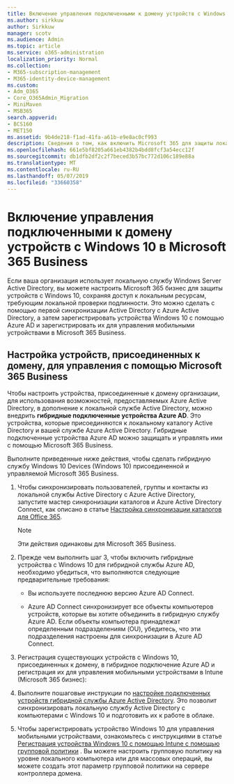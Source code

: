 ```yaml
---
title: Включение управления подключенными к домену устройств с Windows 10 в Microsoft 365 Business
ms.author: sirkkuw
author: Sirkkuw
manager: scotv
ms.audience: Admin
ms.topic: article
ms.service: o365-administration
localization_priority: Normal
ms.collection:
- M365-subscription-management
- M365-identity-device-management
ms.custom:
- Adm_O365
- Core_O365Admin_Migration
- MiniMaven
- MSB365
search.appverid:
- BCS160
- MET150
ms.assetid: 9b4de218-f1ad-41fa-a61b-e9e8ac0cf993
description: Сведения о том, как включить Microsoft 365 для защиты локальных подключенных устройств AD к Windows 10.
ms.openlocfilehash: 661e5bf8205a661eb4382b4bdd8fcf3a54ecc12f
ms.sourcegitcommit: db1dfb2df2c2f7beced3b57bc772d106c189e88a
ms.translationtype: MT
ms.contentlocale: ru-RU
ms.lasthandoff: 05/07/2019
ms.locfileid: "33660358"
---
```

# <a name="enable-domain-joined-windows-10-devices-to-be-managed-by-microsoft-365-business"></a>Включение управления подключенными к домену устройств с Windows 10 в Microsoft 365 Business

Если ваша организация использует локальную службу Windows Server Active Directory, вы можете настроить Microsoft 365 бизнес для защиты устройств с Windows 10, сохраняя доступ к локальным ресурсам, требующим локальной проверки подлинности. Это можно сделать с помощью первой синхронизации Active Directory с Azure Active Directory, а затем зарегистрировать устройства Windows 10 с помощью Azure AD и зарегистрировать их для управления мобильными устройствами в Microsoft 365 Business.
  
## <a name="set-up-domain-joined-devices-to-be-managed-by-microsoft-365-business"></a>Настройка устройств, присоединенных к домену, для управления с помощью Microsoft 365 Business

Чтобы настроить устройства, присоединенные к домену организации, для использования возможностей, предоставляемых Azure Active Directory, в дополнение к локальной службе Active Directory, можно внедрить **гибридные подключенные устройства Azure AD**. Это устройства, которые присоединяются к локальному каталогу Active Directory и вашей службе Azure Active Directory. Гибридные подключенные устройства Azure AD можно защищать и управлять ими с помощью Microsoft 365 Business. 
  
Выполните приведенные ниже действия, чтобы сделать гибридную службу Windows 10 Devices (Windows 10) присоединенной и управляемой Microsoft 365 Business.
  
1. Чтобы синхронизировать пользователей, группы и контакты из локальной службы Active Directory с Azure Active Directory, запустите мастер синхронизации каталогов и Azure Active Directory Connect, как описано в статье [Настройка синхронизации каталогов для Office 365](https://support.office.com/article/1b3b5318-6977-42ed-b5c7-96fa74b08846).
    
    > [!NOTE]
    > Эти действия одинаковы для Microsoft 365 Business. 
  
2. Прежде чем выполнить шаг 3, чтобы включить гибридные устройства с Windows 10 для гибридной службы Azure AD, необходимо убедиться, что выполняются следующие предварительные требования:

   - Вы используете последнюю версию Azure AD Connect.

   - Azure AD Connect синхронизирует все объекты компьютеров устройств, которые вы хотите объединить в гибридную службу Azure AD. Если объекты компьютера принадлежат определенным подразделениям (OU), убедитесь, что эти подразделения настроены для синхронизации в Azure AD Connect.
    
3. Регистрация существующих устройств с Windows 10, присоединенных к домену, в гибридное подключение Azure AD и регистрация их для управления мобильными устройствами в Intune (Microsoft 365 бизнес):
    
4. Выполните пошаговые инструкции по [настройке подключенных устройств гибридной службы Azure Active Directory](https://go.microsoft.com/fwlink/p/?linkid=872870). Это позволит синхронизировать локальную службу Active Directory с компьютерами с Windows 10 и подготовить их к работе в облаке.
    
5. Чтобы зарегистрировать устройство Windows 10 для управления мобильными устройствами, ознакомьтесь с инструкциями в статье [Регистрация устройства Windows 10 с помощью Intune с помощью групповой политики](https://go.microsoft.com/fwlink/p/?linkid=872871) . Вы можете настроить групповую политику на уровне локального компьютера или для массовых операций, вы можете создать этот параметр групповой политики на сервере контроллера домена.